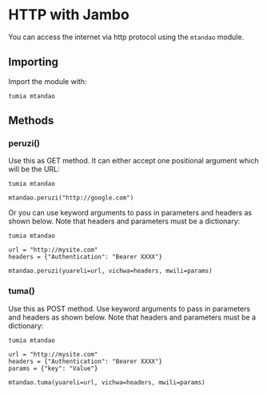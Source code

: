 # HTTP with Jambo

You can access the internet via http protocol using the `mtandao` module.

## Importing

Import the module with:
```
tumia mtandao
```

## Methods

### peruzi()

Use this as GET method. It can either accept one positional argument which will be the URL:

```
tumia mtandao

mtandao.peruzi("http://google.com")
```

Or you can use keyword arguments to pass in parameters and headers as shown below. Note that headers and parameters must be a dictionary:

```
tumia mtandao

url = "http://mysite.com"
headers = {"Authentication": "Bearer XXXX"}

mtandao.peruzi(yuareli=url, vichwa=headers, mwili=params)
```

### tuma()

Use this as POST method. Use keyword arguments to pass in parameters and headers as shown below. Note that headers and parameters must be a dictionary:

```
tumia mtandao

url = "http://mysite.com"
headers = {"Authentication": "Bearer XXXX"}
params = {"key": "Value"}

mtandao.tuma(yuareli=url, vichwa=headers, mwili=params)
```
